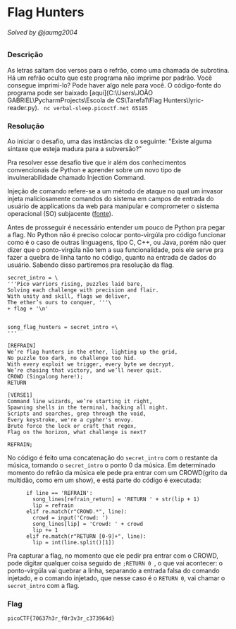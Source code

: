 # Flag Hunters

###### Solved by @jaumg2004

### Descrição

As letras saltam dos versos para o refrão, como uma chamada de subrotina. Há um refrão oculto que este programa não imprime por padrão. Você consegue imprimi-lo? Pode haver algo nele para você.
O código-fonte do programa pode ser baixado [aqui](C:\Users\JOÃO GABRIEL\PycharmProjects\Escola de CS\Tarefa1\Flag Hunters\lyric-reader.py). ` nc verbal-sleep.picoctf.net 65185`

### Resolução

Ao iniciar o desafio, uma das instâncias diz o seguinte: "Existe alguma sintaxe que esteja madura para a subversão?"

Pra resolver esse desafio tive que ir além dos conhecimentos convencionais de Python e aprender sobre um novo tipo de invulnerabilidade chamado Injection Command.

Injeção de comando refere-se a um método de ataque no qual um invasor injeta maliciosamente comandos do sistema em campos de entrada do usuário de applications da web para manipular e comprometer o sistema operacional (SO) subjacente ([fonte](https://www.f5.com/pt_br/glossary/command-injection)).

Antes de prosseguir é necessário entender um pouco de Python pra pegar a flag. No Python não é preciso colocar ponto-virgúla pro código funcionar como é o caso de outras linguagens, tipo C, C++, ou Java, porém não quer dizer que o ponto-virgúla não tem a sua funcionalidade, pois ele serve pra fazer a quebra de linha tanto no código, quanto na entrada de dados do usuário. Sabendo disso partiremos pra resolução da flag.

```
secret_intro = \
'''Pico warriors rising, puzzles laid bare,
Solving each challenge with precision and flair.
With unity and skill, flags we deliver,
The ether’s ours to conquer, '''\
+ flag + '\n'


song_flag_hunters = secret_intro +\
'''

[REFRAIN]
We’re flag hunters in the ether, lighting up the grid,
No puzzle too dark, no challenge too hid.
With every exploit we trigger, every byte we decrypt,
We’re chasing that victory, and we’ll never quit.
CROWD (Singalong here!);
RETURN

[VERSE1]
Command line wizards, we’re starting it right,
Spawning shells in the terminal, hacking all night.
Scripts and searches, grep through the void,
Every keystroke, we're a cypher's envoy.
Brute force the lock or craft that regex,
Flag on the horizon, what challenge is next?

REFRAIN;
```

No código é feito uma concatenação do `secret_intro` com o restante da música, tornando o `secret_intro` o ponto 0 da música.
Em determinado momento do refrão da música ele pede pra entrar com um CROWD(grito da multidão, como em um show), e está parte do código é executada: 
```    
      if line == 'REFRAIN':
        song_lines[refrain_return] = 'RETURN ' + str(lip + 1)
        lip = refrain
      elif re.match(r"CROWD.*", line):
        crowd = input('Crowd: ')
        song_lines[lip] = 'Crowd: ' + crowd
        lip += 1
      elif re.match(r"RETURN [0-9]+", line):
        lip = int(line.split()[1])      
```

Pra capturar a flag, no momento que ele pedir pra entrar com o CROWD, pode digitar qualquer coisa seguido de `;RETURN 0 `, o que vai acontecer:
o ponto-virgúla vai quebrar a linha, separando a entrada falsa do comando injetado, e o comando injetado, que nesse caso é o `RETURN 0`, vai chamar o `secret_intro` com a flag.

### Flag

`picoCTF{70637h3r_f0r3v3r_c373964d}`